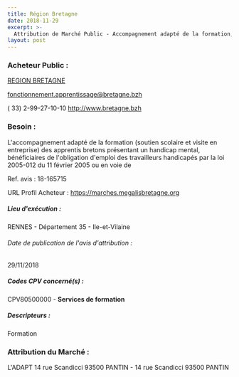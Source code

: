 ```yaml
---
title: Région Bretagne
date: 2018-11-29
excerpt: >-
  Attribution de Marché Public - Accompagnement adapté de la formation, en complément du droit commun, des apprentis bretons présentant un handicap mental , dans les Centres de Formation d'Apprentis
layout: post
---
```


### Acheteur Public : 
<a href="/acheteur-33/siren-233500016"> REGION BRETAGNE</a><br/>



fonctionnement.apprentissage@bretagne.bzh

( 33) 2-99-27-10-10
http://www.bretagne.bzh
### Besoin :

L'accompagnement adapté de la formation (soutien scolaire et visite en entreprise) des apprentis bretons présentant un handicap mental, bénéficiaires de l'obligation d'emploi des travailleurs handicapés par la loi 2005-012 du 11 février 2005 ou en voie de

Ref. avis : 18-165715

URL Profil Acheteur : https://marches.megalisbretagne.org

##### Lieu d'exécution :

RENNES - Département 35 - Ile-et-Vilaine

###### Date de publication de l'avis d'attribution : 
29/11/2018

##### Codes CPV concerné(s) :
CPV80500000 - **Services de formation** <br/>

##### Descripteurs :
Formation <br/>

### Attribution du Marché :
L'ADAPT 14 rue Scandicci 93500 PANTIN - 14 rue Scandicci 93500 PANTIN <br/>
